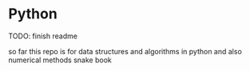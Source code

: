 # Python

TODO: finish readme

so far this repo is for data structures and algorithms in python and also numerical methods snake book
